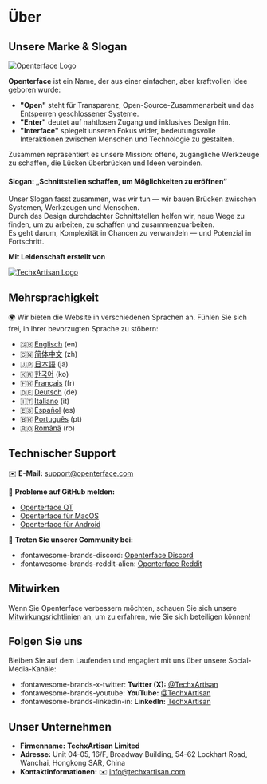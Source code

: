 # Über

## Unsere Marke & Slogan

![Openterface Logo](https://assets.openterface.com/images/openterface.webp)  

**Openterface** ist ein Name, der aus einer einfachen, aber kraftvollen Idee geboren wurde:  

- **"Open"** steht für Transparenz, Open-Source-Zusammenarbeit und das Entsperren geschlossener Systeme.  
- **"Enter"** deutet auf nahtlosen Zugang und inklusives Design hin.  
- **"Interface"** spiegelt unseren Fokus wider, bedeutungsvolle Interaktionen zwischen Menschen und Technologie zu gestalten.

Zusammen repräsentiert es unsere Mission: offene, zugängliche Werkzeuge zu schaffen, die Lücken überbrücken und Ideen verbinden.

#### Slogan: **„Schnittstellen schaffen, um Möglichkeiten zu eröffnen“**

Unser Slogan fasst zusammen, was wir tun — wir bauen Brücken zwischen Systemen, Werkzeugen und Menschen.  
Durch das Design durchdachter Schnittstellen helfen wir, neue Wege zu finden, um zu arbeiten, zu schaffen und zusammenzuarbeiten.  
Es geht darum, Komplexität in Chancen zu verwandeln — und Potenzial in Fortschritt.

**Mit Leidenschaft erstellt von**

[![TechxArtisan Logo](https://techxartisan.com/images/techxartisan-company-black.png)](https://techxartisan.com)  

## Mehrsprachigkeit

🌍 Wir bieten die Website in verschiedenen Sprachen an. 
Fühlen Sie sich frei, in Ihrer bevorzugten Sprache zu stöbern:

- 🇬🇧 [Englisch](https://openterface.com/) (en)
- 🇨🇳 [简体中文](https://cn.openterface.com/) (zh)
- 🇯🇵 [日本語](https://jp.openterface.com/) (ja)
- 🇰🇷 [한국어](https://kr.openterface.com/) (ko)
- 🇫🇷 [Français](https://fr.openterface.com/) (fr)
- 🇩🇪 [Deutsch](https://de.openterface.com/) (de)
- 🇮🇹 [Italiano](https://it.openterface.com/) (it)
- 🇪🇸 [Español](https://es.openterface.com/) (es)
- 🇧🇷 [Português](https://pt.openterface.com/) (pt)
- 🇷🇴 [Română](https://ro.openterface.com/) (ro)

## Technischer Support  
✉️ **E-Mail:** [support@openterface.com](mailto:support@openterface.com)  

📂 **Probleme auf GitHub melden:**

- [Openterface QT](https://github.com/TechxArtisanStudio/Openterface_QT/issues)  
- [Openterface für MacOS](https://github.com/TechxArtisanStudio/Openterface_MacOS/issues)  
- [Openterface für Android](https://github.com/TechxArtisanStudio/Openterface_Android/issues)  

💬 **Treten Sie unserer Community bei:**

- :fontawesome-brands-discord: [Openterface Discord](https://openterface.com/discord)  
- :fontawesome-brands-reddit-alien: [Openterface Reddit](https://openterface.com/reddit)  


## Mitwirken
Wenn Sie Openterface verbessern möchten, schauen Sie sich unsere [Mitwirkungsrichtlinien](contributing.md) an, um zu erfahren, wie Sie sich beteiligen können!


## Folgen Sie uns

Bleiben Sie auf dem Laufenden und engagiert mit uns über unsere Social-Media-Kanäle:  

- :fontawesome-brands-x-twitter: **Twitter (X):** [@TechxArtisan](https://twitter.com/TechxArtisan)  
- :fontawesome-brands-youtube: **YouTube:** [@TechxArtisan](https://www.youtube.com/@TechxArtisan)  
- :fontawesome-brands-linkedin-in: **LinkedIn:** [TechxArtisan](https://www.linkedin.com/company/techxartisan/)  


## Unser Unternehmen

- **Firmenname:** **TechxArtisan Limited**  
- **Adresse:** Unit 04-05, 16/F, Broadway Building, 54-62 Lockhart Road, Wanchai, Hongkong SAR, China  
- **Kontaktinformationen:** ✉️ [info@techxartisan.com](mailto:info@techxartisan.com)  